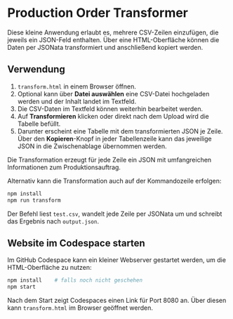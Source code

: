 # Production Order Transformer

Diese kleine Anwendung erlaubt es, mehrere CSV-Zeilen einzufügen, die jeweils ein JSON-Feld enthalten.
Über eine HTML-Oberfläche können die Daten per JSONata transformiert und anschließend kopiert werden.

## Verwendung

1. `transform.html` in einem Browser öffnen.
2. Optional kann über **Datei auswählen** eine CSV-Datei hochgeladen werden und der Inhalt landet im Textfeld.
3. Die CSV-Daten im Textfeld können weiterhin bearbeitet werden.
4. Auf **Transformieren** klicken oder direkt nach dem Upload wird die Tabelle befüllt.
5. Darunter erscheint eine Tabelle mit dem transformierten JSON je Zeile.
   Über den **Kopieren**-Knopf in jeder Tabellenzeile kann das jeweilige JSON in die Zwischenablage übernommen werden.

Die Transformation erzeugt für jede Zeile ein JSON mit umfangreichen Informationen zum Produktionsauftrag.

Alternativ kann die Transformation auch auf der Kommandozeile erfolgen:

```bash
npm install
npm run transform
```

Der Befehl liest `test.csv`, wandelt jede Zeile per JSONata um und schreibt das Ergebnis nach `output.json`.

## Website im Codespace starten

Im GitHub Codespace kann ein kleiner Webserver gestartet werden, um die HTML-Oberfläche zu nutzen:

```bash
npm install    # falls noch nicht geschehen
npm start
```

Nach dem Start zeigt Codespaces einen Link für Port 8080 an. Über diesen kann `transform.html` im Browser geöffnet werden.
